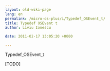 ```yaml
---
layout: old-wiki-page
lang: en
permalink: /micro-os-plus/i/Typedef_OSEvent_t/
title: Typedef OSEvent t
author: Liviu Ionescu

date: 2011-02-17 13:05:20 +0000

---
```


Typedef_OSEvent_t

[TODO]
